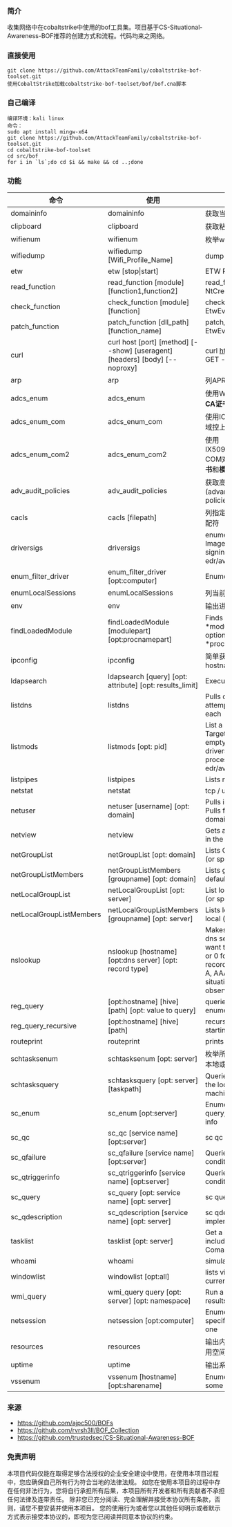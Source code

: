 ### 简介
收集网络中在cobaltstrike中使用的bof工具集。项目基于CS-Situational-Awareness-BOF推荐的创建方式和流程。代码均来之网络。

### 直接使用
```
git clone https://github.com/AttackTeamFamily/cobaltstrike-bof-toolset.git
使用CobaltStrike加载cobaltstrike-bof-toolset/bof/bof.cna脚本
```

### 自己编译
```
编译环境：kali linux
命令：
sudo apt install mingw-x64
git clone https://github.com/AttackTeamFamily/cobaltstrike-bof-toolset.git
cd cobaltstrike-bof-toolset
cd src/bof
for i in `ls`;do cd $i && make && cd ..;done
```

### 功能
|命令|使用|说明|
|-------|-----|-----|
|domaininfo|domaininfo|获取当前域和域控信息|
|clipboard|clipboard|获取粘贴板中的文本|
|wifienum|wifienum|枚举wifi接口|
|wifiedump|wifiedump [Wifi_Profile_Name]|dump wifi明文凭据|
|etw|etw [stop\|start]|ETW Patching|
|read_function|read_function [module] [function1,function2]|read_function ntdll.dll NtCreateProcess,NtCreateFile|
|check_function|check_function [module] [function]|check_function ntdll.dll EtwEventWrite|
|patch_function|patch_function [dll_path] [function_name]|patch_function ntdll.dll EtwEventWrite|
|curl|curl host [port] [method] [--show] [useragent] [headers] [body] [--noproxy]|curl http://example.com 80 GET --show|
|arp|arp| 列APR表 |
|adcs_enum | adcs_enum | 使用Win32函数，在域控上枚举**CA证书**和**模板** |
|adcs_enum_com | adcs_enum_com | 使用ICertConfig COM对象，在域控上枚举**CA证书**和**模板** |
|adcs_enum_com2 | adcs_enum_com2 | 使用IX509PolicyServerListManager COM对象，在域控上枚举**CA证书**和**模板** |
|adv_audit_policies | adv_audit_policies | 获取高级安全审计策略 (advanced security audit policies) |
|cacls|cacls [filepath]|列指定文件的用户权限，支持通配符|
|driversigs|driversigs| enumerate installed services Imagepaths to check the signing cert against known edr/av vendors|
|enum_filter_driver|enum_filter_driver [opt:computer] | Enumerates all the filter drivers|
|enumLocalSessions|enumLocalSessions| 列当前会话，包含RDP |
|env|env| 输出进程环境变量 |
|findLoadedModule|findLoadedModule [modulepart] [opt:procnamepart]| Finds what processes \*modulepart\* is loaded into, optionally searching just \*procnamepart\*|
|ipconfig|ipconfig| 简单获取ipv4 addresses, hostname and dns server |
|ldapsearch|ldapsearch [query] [opt: attribute] [opt: results_limit] | Executes LDAP searches |
|listdns|listdns| Pulls dns cache entries, attempts to query and resolve each|
|listmods|listmods [opt: pid]| List a process modules (DLL). Target current process if pid is empty. Complement to driversigs to determine if our process was injected by edr/av.|
|listpipes|listpipes| Lists named pipes|
|netstat|netstat| tcp / udp ipv4 netstat listing|
|netuser|netuser [username] [opt: domain]| Pulls info about specific user.  Pulls from domain if a domainname is specified|
|netview|netview| Gets a list of reachable servers in the current domain|
|netGroupList|netGroupList [opt: domain]|Lists Groups from the default (or specified) domain|
|netGroupListMembers|netGroupListMembers [groupname] [opt: domain]| Lists group members from the default (or specified) domain|
|netLocalGroupList|netLocalGroupList [opt: server]|List local groups from the local (or specified) computer|
|netLocalGroupListMembers|netLocalGroupListMembers [groupname] [opt: server]| Lists local groups from the local (or specified) computer|
|nslookup|nslookup [hostname] [opt:dns server] [opt: record type]| Makes a dns query.<br/>  dns server is the server you want to query (do not specify or 0 for default) <br/>record type is something like A, AAAA, or ANY.  Some situations are limited due to observed crashes.|
|reg_query|[opt:hostname] [hive] [path] [opt: value to query]|queries a registry value or enumerates a single key|
|reg_query_recursive|[opt:hostname] [hive] [path]| recursively enumerates a key starting at path|
|routeprint|routeprint| prints ipv4 configured routes|
|schtasksenum|schtasksenum [opt: server]| 枚举所有的scheduled tasks 在本地或远程机器上 |
|schtasksquery|schtasksquery [opt: server] [taskpath]| Queries the given task from the local or if provided remote machine|
|sc_enum| sc_enum [opt:server] | Enumerates all services for qc, query, qfailure, and qtriggers info |
|sc_qc|sc_qc [service name] [opt:server]| sc qc impelmentation in bof|
|sc_qfailure|sc_qfailure [service name] [opt:server] | Queries a service for failure conditions |
|sc_qtriggerinfo|sc_qtriggerinfo [service name] [opt:server] | Queries a service for trigger conditions |
|sc_query|sc_query [opt: service name] [opt: server]| sc query implementation in bof|
|sc_qdescription|sc_qdescription [service name] [opt: server] | sc qdescription implementation in bof|
|tasklist|tasklist [opt: server]| Get a list of running processes including PID, PPID and ComandLine (uses wmi)|
|whoami|whoami| simulates whoami /all|
|windowlist|windowlist [opt:all]| lists visible windows in the current users session|
|wmi_query|wmi_query query [opt: server] [opt: namespace]| Run a wmi query and display results in CSV format|
|netsession|netsession [opt:computer] | Enumerates all sessions on the specified computer or the local one|
|resources|resources| 输出内存和硬盘的使用情况和可用空间 |
|uptime|uptime| 输出系统的启动时间和时长 |
|vssenum|vssenum [hostname] [opt:sharename]| Enumerates shadow copies on some server 2012+ machines|

### 来源
- https://github.com/ajpc500/BOFs
- https://github.com/rvrsh3ll/BOF_Collection
- https://github.com/trustedsec/CS-Situational-Awareness-BOF

### 免责声明
本项目代码仅能在取得足够合法授权的企业安全建设中使用，在使用本项目过程中，您应确保自己所有行为符合当地的法律法规。 如您在使用本项目的过程中存在任何非法行为，您将自行承担所有后果，本项目所有开发者和所有贡献者不承担任何法律及连带责任。 除非您已充分阅读、完全理解并接受本协议所有条款，否则，请您不要安装并使用本项目。 您的使用行为或者您以其他任何明示或者默示方式表示接受本协议的，即视为您已阅读并同意本协议的约束。

